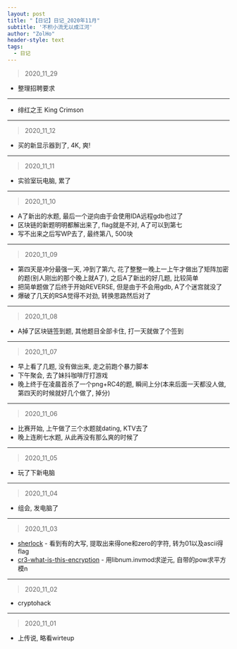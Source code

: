 ```yaml
---
layout: post
title: "【日记】日记_2020年11月"
subtitle: '不积小流无以成江河'
author: "ZolHo"
header-style: text
tags:
  - 日记
---
```


> 2020_11_29

- 整理招聘要求

---

- 绯红之王 King Crimson

---

> 2020_11_12

- 买的新显示器到了, 4K, 爽!

---

> 2020_11_11

- 实验室玩电脑, 累了

---

> 2020_11_10

- A了新出的水题, 最后一个逆向由于会使用IDA远程gdb也过了
- 区块链的新题明明都解出来了, flag就是不对, A了可以到第七
- 写不出来之后写WP去了, 最终第八, 500块

---

> 2020_11_09

- 第四天是冲分最强一天, 冲到了第六, 花了整整一晚上一上午才做出了矩阵加密的题(别人刚出的那个晚上就A了), 之后A了新出的好几题, 比较简单
- 把简单题做了后终于开始REVERSE, 但是由于不会用gdb, A了个迷宫就没了
- 爆破了几天的RSA觉得不对劲, 转换思路然后对了

---

> 2020_11_08

- A掉了区块链签到题, 其他题目全部卡住, 打一天就做了个签到

---

> 2020_11_07

- 早上看了几题, 没有做出来, 走之前跑个暴力脚本
- 下午聚会, 去了妹抖咖啡厅打游戏
- 晚上终于在凌晨首杀了一个png+RC4的题, 瞬间上分(本来后面一天都没人做, 第四天的时候就好几个做了, 掉分)

---

> 2020_11_06

- 比赛开始, 上午做了三个水题就dating, KTV去了
- 晚上连刷七水题, 从此再没有那么爽的时候了

----

> 2020_11_05

- 玩了下新电脑

---

> 2020_11_04

- 组会, 发电脑了

---

> 2020_11_03

- [sherlock](https://adworld.xctf.org.cn/task/answer?type=crypto&number=5&grade=1&id=5526&page=1) - 看到有的大写, 提取出来得one和zero的字符, 转为01以及ascii得flag
- [cr3-what-is-this-encryption](https://adworld.xctf.org.cn/task/answer?type=crypto&number=5&grade=1&id=5029&page=1) - 用libnum.invmod求逆元, 自带的pow求平方模n

---

> 2020_11_02

- cryptohack

---

> 2020_11_01

- 上传说, 略看wirteup
